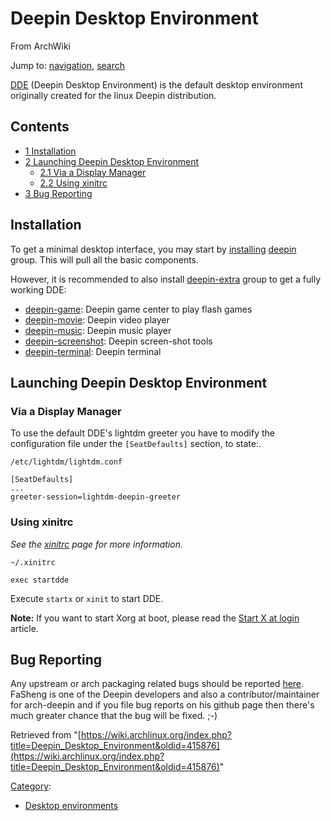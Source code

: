 # Deepin Desktop Environment

From ArchWiki

Jump to: [navigation](#column-one), [search](#searchInput)

[DDE](http://www.deepin.org/?language=en) (Deepin Desktop Environment) is the default desktop environment originally created for the linux Deepin distribution.

## Contents

*   [1 Installation](#Installation)
*   [2 Launching Deepin Desktop Environment](#Launching_Deepin_Desktop_Environment)
    *   [2.1 Via a Display Manager](#Via_a_Display_Manager)
    *   [2.2 Using xinitrc](#Using_xinitrc)
*   [3 Bug Reporting](#Bug_Reporting)

## Installation

To get a minimal desktop interface, you may start by [installing](/index.php/Installing "Installing") [deepin](https://www.archlinux.org/groups/x86_64/deepin/) group. This will pull all the basic components.

However, it is recommended to also install [deepin-extra](https://www.archlinux.org/groups/x86_64/deepin-extra/) group to get a fully working DDE:

*   [deepin-game](https://www.archlinux.org/packages/?name=deepin-game): Deepin game center to play flash games
*   [deepin-movie](https://www.archlinux.org/packages/?name=deepin-movie): Deepin video player
*   [deepin-music](https://www.archlinux.org/packages/?name=deepin-music): Deepin music player
*   [deepin-screenshot](https://www.archlinux.org/packages/?name=deepin-screenshot): Deepin screen-shot tools
*   [deepin-terminal](https://www.archlinux.org/packages/?name=deepin-terminal): Deepin terminal

## Launching Deepin Desktop Environment

### Via a Display Manager

To use the default DDE's lightdm greeter you have to modify the configuration file under the `[SeatDefaults]` section, to state:.

 `/etc/lightdm/lightdm.conf` 

```
[SeatDefaults]
...
greeter-session=lightdm-deepin-greeter
```

### Using xinitrc

_See the [xinitrc](/index.php/Xinitrc "Xinitrc") page for more information._

 `~/.xinitrc` 

```
exec startdde

```

Execute `startx` or `xinit` to start DDE.

**Note:** If you want to start Xorg at boot, please read the [Start X at login](/index.php/Start_X_at_login "Start X at login") article.

## Bug Reporting

Any upstream or arch packaging related bugs should be reported [here](https://github.com/fasheng/arch-deepin/issues). FaSheng is one of the Deepin developers and also a contributor/maintainer for arch-deepin and if you file bug reports on his github page then there's much greater chance that the bug will be fixed. ;-)

Retrieved from "[https://wiki.archlinux.org/index.php?title=Deepin_Desktop_Environment&oldid=415876](https://wiki.archlinux.org/index.php?title=Deepin_Desktop_Environment&oldid=415876)"

[Category](/index.php/Special:Categories "Special:Categories"):

*   [Desktop environments](/index.php/Category:Desktop_environments "Category:Desktop environments")